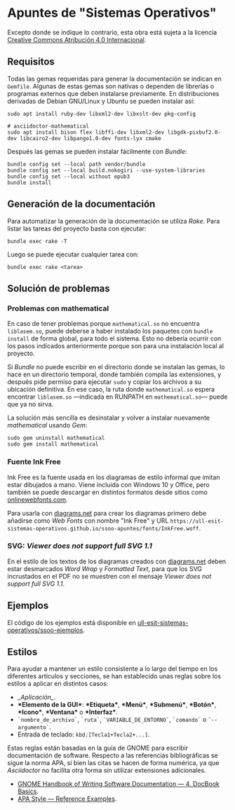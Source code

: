 # Apuntes de "Sistemas Operativos"
Excepto donde se indique lo contrario, esta obra está sujeta a la licencia
[Creative Commons Atribución 4.0 Internacional](https://creativecommons.org/licenses/by/4.0/deed.es).

## Requisitos

Todas las gemas requeridas para generar la documentación se indican en `Gemfile`.
Algunas de estas gemas son nativas o dependen de librerías o programas externos que deben instalarse previamente.
En distribuciones derivadas de Debian GNU/Linux y Ubuntu se pueden instalar así:

~~~
sudo apt install ruby-dev libxml2-dev libxslt-dev pkg-config

# asciidoctor-mathematical
sudo apt install bison flex libffi-dev libxml2-dev libgdk-pixbuf2.0-dev libcairo2-dev libpango1.0-dev fonts-lyx cmake
~~~

Después las gemas se pueden instalar fácilmente con *Bundle*:

~~~~
bundle config set --local path vendor/bundle
bundle config set --local build.nokogiri --use-system-libraries
bundle config set --local without epub3
bundle install
~~~~

## Generación de la documentación

Para automatizar la generación de la documentación se utiliza *Rake*.
Para listar las tareas del proyecto basta con ejecutar:

~~~
bundle exec rake -T
~~~

Luego se puede ejecutar cualquier tarea con:

~~~
bundle exec rake <tarea>
~~~

## Solución de problemas

### Problemas con mathematical

En caso de tener problemas porque `mathematical.so` no encuentra `liblasem.so`, puede deberse a haber instalado los paquetes con `bundle install` de forma global, para todo el sistema.
Esto no debería ocurrir con los pasos indicados anteriormente porque son para una instalación local al proyecto.

Si *Bundle* no puede escribir en el directorio donde se instalan las gemas, lo hace en un directorio temporal, donde también compila las extensiones, y después pide permiso para ejecutar `sudo` y copiar los archivos a su ubicación definitiva.
En ese caso, la ruta donde `mathematical.so` espera encontrar `liblasem.so` —indicada en RUNPATH en `mathematical.so`— puede que ya no sirva.

La solución más sencilla es desinstalar y volver a instalar nuevamente *mathematical* usando *Gem*:

~~~
sudo gem uninstall mathematical
sudo gem install mathematical
~~~

### Fuente Ink Free

Ink Free es la fuente usada en los diagramas de estilo informal que imitan estar dibujados a mano.
Viene incluida con Windows 10 y Office, pero también se puede descargar en distintos formatos desde sitios como [onlinewebfonts.com](https://www.onlinewebfonts.com/download/0801c08e5412f54e4b4e9ad146d83a12).

Para usarla con [diagrams.net](http://diagrams.net) para crear los diagramas primero debe añadirse como *Web Fonts* con nombre "Ink Free" y URL `https://ull-esit-sistemas-operativos.github.io/ssoo-apuntes/fonts/InkFree.woff`.

### SVG: _Viewer does not support full SVG 1.1_

En el estilo de los textos de los diagramas creados con [diagrams.net](http://diagrams.net) deben estar desmarcados *Word Wrap* y *Formatted Text*, para que los SVG incrustados en el PDF no se muestren con el mensaje _Viewer does not support full SVG 1.1_. 

## Ejemplos

El código de los ejemplos está disponible en [ull-esit-sistemas-operativos/ssoo-ejemplos](https://github.com/ull-esit-sistemas-operativos/ssoo-ejemplos).

## Estilos

Para ayudar a mantener un estilo consistente a lo largo del tiempo en los diferentes artículos y secciones, se han establecido unas reglas sobre los estilos a aplicar en distintos casos:

 * *\_Aplicación\_*.
 * **\*Elemento de la GUI\***: **\*Etiqueta\***, **\*Menú\***, **\*Submenú\***, **\*Botón\***, **\*Icono\***, **\*Ventana\*** o **\*Interfaz\***.
 * `` `nombre_de_archivo` ``, `` `ruta` ``, `` `VARIABLE_DE_ENTORNO` ``, `` `comando` `` o `` `--argumento` ``.
 * Entrada de teclado: `kbd:[Tecla1+Tecla2+...]`.

Estas reglas están basadas en la guía de GNOME para escribir documentación de software.
Respecto a las referencias bibliográficas se sigue la norma APA, si bien las citas se hacen de forma numérica, ya que _Asciidoctor_ no facilita otra forma sin utilizar extensiones adicionales.

 * [GNOME Handbook of Writing Software Documentation — 4. DocBook Basics](https://developer.gnome.org/gdp-handbook/stable/docbook.html.en).
 * [APA Style — Reference Examples](https://apastyle.apa.org/style-grammar-guidelines/references/examples).
